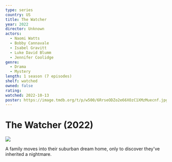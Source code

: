 ```yaml
---
type: series
country: US
title: The Watcher
year: 2022
director: Unknown
actors:
  - Naomi Watts
  - Bobby Cannavale
  - Isabel Gravitt
  - Luke David Blumm
  - Jennifer Coolidge
genre:
  - Drama
  - Mystery
length: 1 season (7 episodes)
shelf: watched
owned: false
rating:
watched: 2022-10-13
poster: https://image.tmdb.org/t/p/w500/6RrseODZo2e66XOzC1XMzMuecnf.jpg
---
```


# The Watcher (2022)

![](https://image.tmdb.org/t/p/w500/6RrseODZo2e66XOzC1XMzMuecnf.jpg)

A family moves into their suburban dream home, only to discover they've inherited a nightmare.